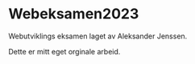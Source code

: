 # Webeksamen2023
Webutviklings eksamen laget av Aleksander Jenssen.

Dette er mitt eget orginale arbeid.
